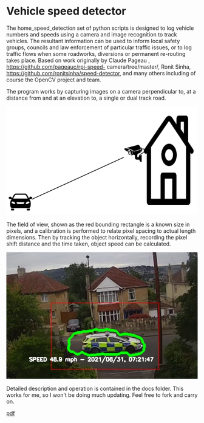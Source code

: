 # Vehicle speed detector
The home_speed_detection set of python scripts is designed to log vehicle numbers and speeds
using a camera and image recognition to track vehicles. The resultant information can be used to
inform local safety groups, councils and law enforcement of particular traffic issues, or to log traffic
flows when some roadworks, diversions or permanent re-routing takes place.
Based on work originally by Claude Pageau , https://github.com/pageauc/rpi-speed-
camera/tree/master/, Ronit Sinha, https://github.com/ronitsinha/speed-detector, and many others
including of course the OpenCV project and team.

The program works by capturing images on a camera perpendicular to, at a distance from and at an
elevation to, a single or dual track road.

![](/docs/Images/road.png)

The field of view, shown as the red bounding rectangle is a known size in pixels, and a calibration is
performed to relate pixel spacing to actual length dimensions. Then by tracking the object
horizontally, recording the pixel shift distance and the time taken, object speed can be calculated.

![](/docs/Images/police.png)

Detailed description and operation is contained in the docs folder.
This works for me, so I won't be doing much updating. Feel free to fork and carry on.

[pdf](/docs/HomeSpeedDetector.pdf)

